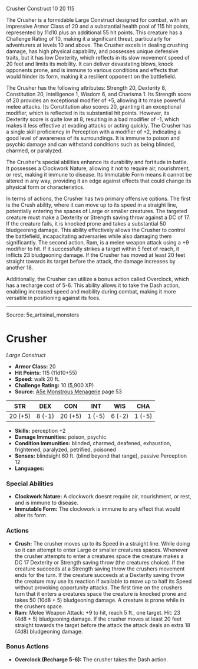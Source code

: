 <MonsterName/>Crusher</MonsterName>
<CreatureType/>Construct</CreatureType>
<CR/>10</CR>
<AC/>20</AC>
<HP/>115</HP>
<summary>The Crusher is a formidable Large Construct designed for combat, with an impressive Armor Class of 20 and a substantial health pool of 115 hit points, represented by 11d10 plus an additional 55 hit points. This creature has a Challenge Rating of 10, making it a significant threat, particularly for adventurers at levels 10 and above. The Crusher excels in dealing crushing damage, has high physical capability, and possesses unique defensive traits, but it has low Dexterity, which reflects in its slow movement speed of 20 feet and limits its mobility. It can deliver devastating blows, knock opponents prone, and is immune to various conditions and effects that would hinder its form, making it a resilient opponent on the battlefield.</summary>

<detail>

The Crusher has the following attributes: Strength 20, Dexterity 8, Constitution 20, Intelligence 1, Wisdom 6, and Charisma 1. Its Strength score of 20 provides an exceptional modifier of +5, allowing it to make powerful melee attacks. Its Constitution also scores 20, granting it an exceptional modifier, which is reflected in its substantial hit points. However, its Dexterity score is quite low at 8, resulting in a bad modifier of -1, which makes it less effective at evading attacks or acting quickly. The Crusher has a single skill proficiency in Perception with a modifier of +2, indicating a good level of awareness of its surroundings. It is immune to poison and psychic damage and can withstand conditions such as being blinded, charmed, or paralyzed.

The Crusher's special abilities enhance its durability and fortitude in battle. It possesses a Clockwork Nature, allowing it not to require air, nourishment, or rest, making it immune to disease. Its Immutable Form means it cannot be altered in any way, providing it an edge against effects that could change its physical form or characteristics.

In terms of actions, the Crusher has two primary offensive options. The first is the Crush ability, where it can move up to its speed in a straight line, potentially entering the spaces of Large or smaller creatures. The targeted creature must make a Dexterity or Strength saving throw against a DC of 17. If the creature fails, it is knocked prone and takes a substantial 50 bludgeoning damage. This ability effectively allows the Crusher to control the battlefield, incapacitating adversaries while also damaging them significantly. The second action, Ram, is a melee weapon attack using a +9 modifier to hit. If it successfully strikes a target within 5 feet of reach, it inflicts 23 bludgeoning damage. If the Crusher has moved at least 20 feet straight towards its target before the attack, the damage increases by another 18.

Additionally, the Crusher can utilize a bonus action called Overclock, which has a recharge cost of 5-6. This ability allows it to take the Dash action, enabling increased speed and mobility during combat, making it more versatile in positioning against its foes.</detail>



---

Source: 5e_artisinal_monsters

# Crusher

*Large* *Construct*

- **Armor Class:** 20
- **Hit Points:** 115 (11d10+55)
- **Speed:** walk 20 ft.
- **Challenge Rating:** 10 (5,900 XP)
- **Source:** [A5e Monstrous Menagerie](https://enpublishingrpg.com/products/level-up-monstrous-menagerie-a5e) page 53

| STR | DEX | CON | INT | WIS | CHA |
| --- | --- | --- | --- | --- | --- |
| 20 (+5) | 8 (-1) | 20 (+5) | 1 (-5) | 6 (-2) | 1 (-5) |

- **Skills:** perception +2
- **Damage Immunities:** poison, psychic
- **Condition Immunities:** blinded, charmed, deafened, exhaustion, frightened, paralyzed, petrified, poisoned
- **Senses:** blindsight 60 ft. (blind beyond that range), passive Perception 12
- **Languages:** 

### Special Abilities

- **Clockwork Nature:** A clockwork doesnt require air, nourishment, or rest, and is immune to disease.
- **Immutable Form:** The clockwork is immune to any effect that would alter its form.

### Actions

- **Crush:** The crusher moves up to its Speed in a straight line. While doing so  it can attempt to enter Large or smaller creatures spaces. Whenever the crusher attempts to enter a creatures space  the creature makes a DC 17 Dexterity or Strength saving throw (the creatures choice). If the creature succeeds at a Strength saving throw  the crushers movement ends for the turn. If the creature succeeds at a Dexterity saving throw  the creature may use its reaction  if available  to move up to half its Speed without provoking opportunity attacks. The first time on the crushers turn that it enters a creatures space  the creature is knocked prone and takes 50 (10d8 + 5) bludgeoning damage. A creature is prone while in the crushers space.
- **Ram:** Melee Weapon Attack: +9 to hit, reach 5 ft., one target. Hit: 23 (4d8 + 5) bludgeoning damage. If the crusher moves at least 20 feet straight towards the target before the attack  the attack deals an extra 18 (4d8) bludgeoning damage.

### Bonus Actions

- **Overclock (Recharge 5-6):** The crusher takes the Dash action.




